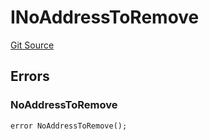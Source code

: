 # INoAddressToRemove
[Git Source](https://github.com/thrackle-io/forte-rules-engine/blob/6b9ac124d2cb0fe47a8b5c261a1dd458067f45ea/src/common/IErrors.sol)


## Errors
### NoAddressToRemove

```solidity
error NoAddressToRemove();
```

